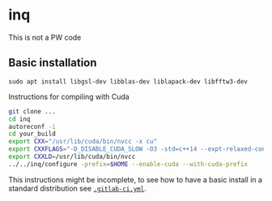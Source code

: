 # inq

This is not a PW code

## Basic installation

```
sudo apt install libgsl-dev libblas-dev liblapack-dev libfftw3-dev
```

Instructions for compiling with Cuda

```bash
git clone ...
cd inq
autoreconf -i
cd your_build
export CXX="/usr/lib/cuda/bin/nvcc -x cu"
export CXXFLAGS="-D_DISABLE_CUDA_SLOW -O3 -std=c++14 --expt-relaxed-constexpr --compiler-options -std=c++14,-Wall,-Wfatal-errors"
export CXXLD=/usr/lib/cuda/bin/nvcc
../../inq/configure -prefix=$HOME --enable-cuda --with-cuda-prefix
```

This instructions might be incomplete, to see how to have a basic install in a standard distribution see [`.gitlab-ci.yml`](https://gitlab.com/npnq/inq/blob/master/.gitlab-ci.yml).